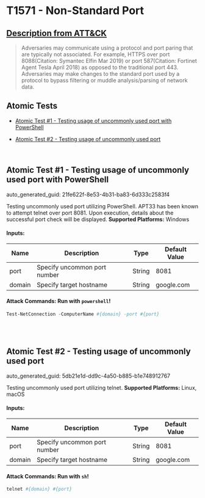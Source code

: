 # T1571 - Non-Standard Port
## [Description from ATT&CK](https://attack.mitre.org/techniques/T1571)
<blockquote>Adversaries may communicate using a protocol and port paring that are typically not associated. For example, HTTPS over port 8088(Citation: Symantec Elfin Mar 2019) or port 587(Citation: Fortinet Agent Tesla April 2018) as opposed to the traditional port 443. Adversaries may make changes to the standard port used by a protocol to bypass filtering or muddle analysis/parsing of network data.</blockquote>

## Atomic Tests

- [Atomic Test #1 - Testing usage of uncommonly used port with PowerShell](#atomic-test-1---testing-usage-of-uncommonly-used-port-with-powershell)

- [Atomic Test #2 - Testing usage of uncommonly used port](#atomic-test-2---testing-usage-of-uncommonly-used-port)


<br/>

## Atomic Test #1 - Testing usage of uncommonly used port with PowerShell

auto_generated_guid: 21fe622f-8e53-4b31-ba83-6d333c2583f4

Testing uncommonly used port utilizing PowerShell. APT33 has been known to attempt telnet over port 8081. Upon execution, details about the successful
port check will be displayed.
**Supported Platforms:** Windows




#### Inputs:
| Name | Description | Type | Default Value |
|------|-------------|------|---------------|
| port | Specify uncommon port number | String | 8081|
| domain | Specify target hostname | String | google.com|


#### Attack Commands: Run with `powershell`! 


```powershell
Test-NetConnection -ComputerName #{domain} -port #{port}
```






<br/>
<br/>

## Atomic Test #2 - Testing usage of uncommonly used port

auto_generated_guid: 5db21e1d-dd9c-4a50-b885-b1e748912767

Testing uncommonly used port utilizing telnet.
**Supported Platforms:** Linux, macOS




#### Inputs:
| Name | Description | Type | Default Value |
|------|-------------|------|---------------|
| port | Specify uncommon port number | String | 8081|
| domain | Specify target hostname | String | google.com|


#### Attack Commands: Run with `sh`! 


```sh
telnet #{domain} #{port}
```






<br/>
